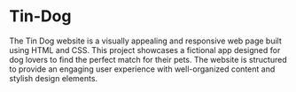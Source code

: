 # Tin-Dog
The Tin Dog website is a visually appealing and responsive web page built using HTML and CSS. This project showcases a fictional app designed for dog lovers to find the perfect match for their pets. The website is structured to provide an engaging user experience with well-organized content and stylish design elements.
